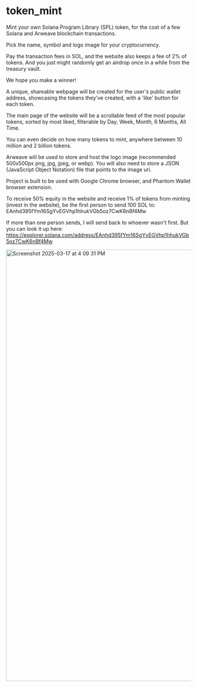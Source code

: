 # token_mint

Mint your own Solana Program Library (SPL) token, for the cost of a few Solana and Arweave blockchain transactions.

Pick the name, symbol and logo image for your cryptocurrency.

Pay the transaction fees in SOL, and the website also keeps a fee of 2% of tokens. And you just might randomly get an airdrop once in a while from the treasury vault.

We hope you make a winner!

A unique, shareable webpage will be created for the user's public wallet address, showcasing the tokens they've created, with a 'like' button for each token.

The main page of the website will be a scrollable feed of the most popular tokens, sorted by most liked, filterable by Day, Week, Month, 6 Months, All Time.

You can even decide on how many tokens to mint, anywhere between 10 million and 2 billion tokens.

Arweave will be used to store and host the logo image (recommended 500x500px png, jpg, jpeg, or webp). You will also need to store a JSON (JavaScript Object Notation) file that points to the image uri.

Project is built to be used with Google Chrome browser, and Phantom Wallet browser extension.

To receive 50% equity in the website and receive 1% of tokens from minting (invest in the website), be the first person to send 100 SOL to: EAnhd395fYm16SgYvEGVhp1hhukVGb5oz7CwK6nBf4Mw

If more than one person sends, I will send back to whoever wasn't first. But you can look it up here: https://explorer.solana.com/address/EAnhd395fYm16SgYvEGVhp1hhukVGb5oz7CwK6nBf4Mw

<img width="1173" alt="Screenshot 2025-03-17 at 4 09 31 PM" src="https://github.com/user-attachments/assets/397a6736-edf3-4c5d-a45b-69138b9ea0a6" />
